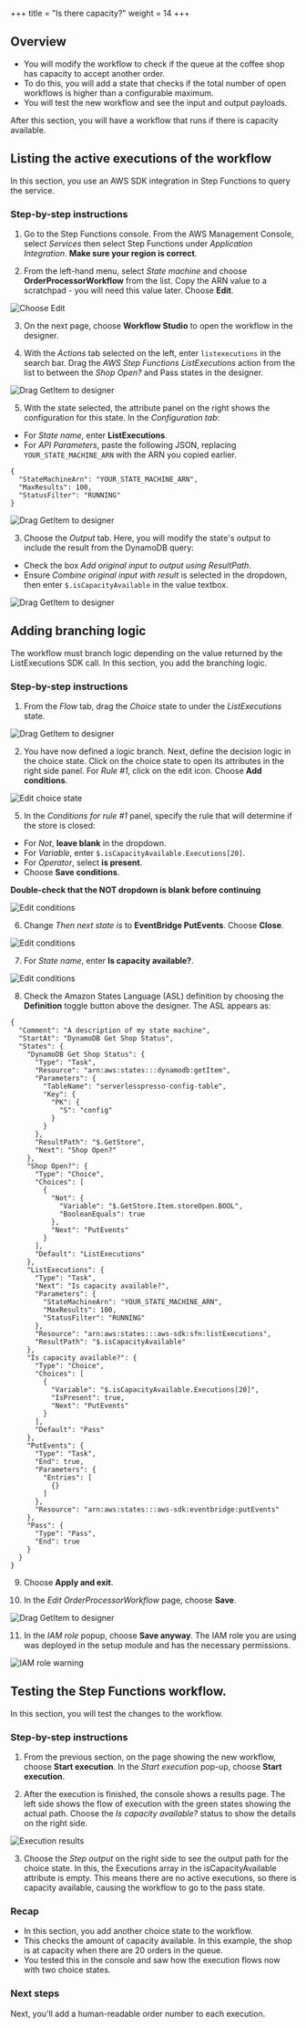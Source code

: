+++
title = "Is there capacity?"
weight = 14
+++

## Overview

* You will modify the workflow to check if the queue at the coffee shop has capacity to accept another order.
* To do this, you will add a state that checks if the total number of open workflows is higher than a configurable maximum.
* You will test the new workflow and see the input and output payloads.

After this section, you will have a workflow that runs if there is capacity available.

## Listing the active executions of the workflow

In this section, you use an AWS SDK integration in Step Functions to query the service.

### Step-by-step instructions ##

1. Go to the Step Functions console. From the AWS Management Console, select *Services* then select Step Functions under *Application Integration*. **Make sure your region is correct**.

2. From the left-hand menu, select *State machine* and choose **OrderProcessorWorkflow** from the list. Copy the ARN value to a scratchpad - you will need this value later. Choose **Edit**.

![Choose Edit](../images/se-mod1-capacity0.png)

3. On the next page, choose **Workflow Studio** to open the workflow in the designer.

4. With the *Actions* tab selected on the left, enter `listexecutions` in the search bar. Drag the *AWS Step Functions ListExecutions* action from the list to between the *Shop Open?* and Pass states in the designer.

![Drag GetItem to designer](../images/se-mod1-capacity2.png)

5. With the state selected, the attribute panel on the right shows the configuration for this state. In the *Configuration tab*:
- For *State name*, enter **ListExecutions**.
- For *API Parameters*, paste the following JSON, replacing `YOUR_STATE_MACHINE_ARN` with the ARN you copied earlier.

```
{
  "StateMachineArn": "YOUR_STATE_MACHINE_ARN",
  "MaxResults": 100,
  "StatusFilter": "RUNNING"
}
```
![Drag GetItem to designer](../images/se-mod1-capacity3.png)

3. Choose the *Output* tab. Here, you will modify the state's output to include the result from the DynamoDB query:
- Check the box *Add original input to output using ResultPath*.
- Ensure *Combine original input with result* is selected in the dropdown, then enter `$.isCapacityAvailable` in the value textbox.

![Drag GetItem to designer](../images/se-mod1-capacity4.png)

## Adding branching logic

The workflow must branch logic depending on the value returned by the ListExecutions SDK call. In this section, you add the branching logic.

### Step-by-step instructions ##

1. From the *Flow* tab, drag the *Choice* state to under the *ListExecutions* state.

![Drag GetItem to designer](../images/se-mod1-capacity5.png)

2. You have now defined a logic branch. Next, define the decision logic in the choice state. Click on the choice state to open its attributes in the right side panel. For *Rule #1*, click on the edit icon. Choose **Add conditions**.

![Edit choice state](../images/se-mod1-capacity6.png)

5. In the *Conditions for rule #1* panel, specify the rule that will determine if the store is closed:
- For *Not*, **leave blank** in the dropdown.
- For *Variable*, enter `$.isCapacityAvailable.Executions[20]`.
- For *Operator*, select **is present**.
- Choose **Save conditions**.

**Double-check that the NOT dropdown is blank before continuing**

![Edit conditions](../images/se-mod1-capacity7.png)

6. Change *Then next state is* to **EventBridge PutEvents**. Choose **Close**.

![Edit conditions](../images/se-mod1-capacity8.png)

7. For *State name*, enter **Is capacity available?**.

![Edit conditions](../images/se-mod1-capacity9.png)

8. Check the Amazon States Language (ASL) definition by choosing the **Definition** toggle button above the designer. The ASL appears as:

```
{
  "Comment": "A description of my state machine",
  "StartAt": "DynamoDB Get Shop Status",
  "States": {
    "DynamoDB Get Shop Status": {
      "Type": "Task",
      "Resource": "arn:aws:states:::dynamodb:getItem",
      "Parameters": {
        "TableName": "serverlesspresso-config-table",
        "Key": {
          "PK": {
            "S": "config"
          }
        }
      },
      "ResultPath": "$.GetStore",
      "Next": "Shop Open?"
    },
    "Shop Open?": {
      "Type": "Choice",
      "Choices": [
        {
          "Not": {
            "Variable": "$.GetStore.Item.storeOpen.BOOL",
            "BooleanEquals": true
          },
          "Next": "PutEvents"
        }
      ],
      "Default": "ListExecutions"
    },
    "ListExecutions": {
      "Type": "Task",
      "Next": "Is capacity available?",
      "Parameters": {
        "StateMachineArn": "YOUR_STATE_MACHINE_ARN",
        "MaxResults": 100,
        "StatusFilter": "RUNNING"
      },
      "Resource": "arn:aws:states:::aws-sdk:sfn:listExecutions",
      "ResultPath": "$.isCapacityAvailable"
    },
    "Is capacity available?": {
      "Type": "Choice",
      "Choices": [
        {
          "Variable": "$.isCapacityAvailable.Executions[20]",
          "IsPresent": true,
          "Next": "PutEvents"
        }
      ],
      "Default": "Pass"
    },
    "PutEvents": {
      "Type": "Task",
      "End": true,
      "Parameters": {
        "Entries": [
          {}
        ]
      },
      "Resource": "arn:aws:states:::aws-sdk:eventbridge:putEvents"
    },
    "Pass": {
      "Type": "Pass",
      "End": true
    }
  }
}
```
9. Choose **Apply and exit**.

10. In the *Edit OrderProcessorWorkflow* page, choose **Save**.

![Drag GetItem to designer](../images/se-mod1-capacity10.png)

11. In the *IAM role* popup, choose **Save anyway**. The IAM role you are using was deployed in the setup module and has the necessary permissions.

![IAM role warning](../images/iam-role-warning.png)


## Testing the Step Functions workflow.

In this section, you will test the changes to the workflow.

### Step-by-step instructions ###

1. From the previous section, on the page showing the new workflow, choose **Start execution**. In the *Start execution* pop-up, choose **Start execution**.

2. After the execution is finished, the console shows a results page. The left side shows the flow of execution with the green states showing the actual path. Choose the *Is capacity available?* status to show the details on the right side.

![Execution results](../images/se-mod1-capacity11.png)

3. Choose the *Step output* on the right side to see the output path for the choice state. In this, the Executions array in the isCapacityAvailable attribute is empty. This means there are no active executions, so there is capacity available, causing the workflow to go to the pass state.

### Recap

- In this section, you add another choice state to the workflow.
- This checks the amount of capacity available. In this example, the shop is at capacity when there are 20 orders in the queue.
- You tested this in the console and saw how the execution flows now with two choice states.

### Next steps

Next, you'll add a human-readable order number to each execution.
